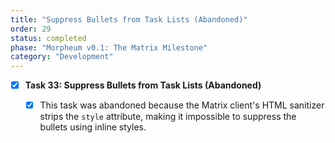 ```yaml
---
title: "Suppress Bullets from Task Lists (Abandoned)"
order: 29
status: completed
phase: "Morpheum v0.1: The Matrix Milestone"
category: "Development"
---
```


- [x] **Task 33: Suppress Bullets from Task Lists (Abandoned)**

  - [x] This task was abandoned because the Matrix client's HTML sanitizer
        strips the `style` attribute, making it impossible to suppress the
        bullets using inline styles.